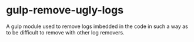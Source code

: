 # gulp-remove-ugly-logs
 A gulp module used to remove logs imbedded in the code in such a way as to be difficult to remove with other log removers.
